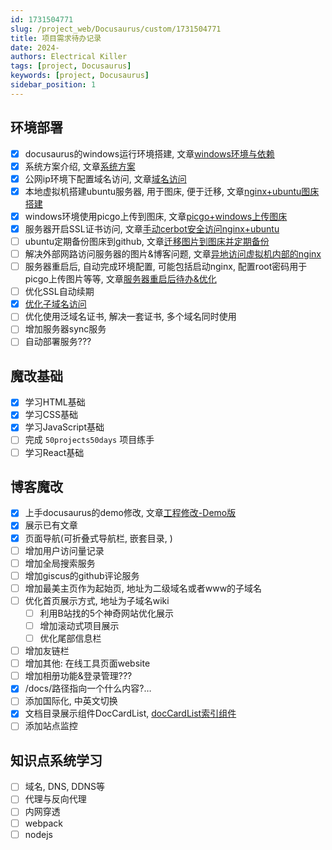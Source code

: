 ```yaml
---
id: 1731504771
slug: /project_web/Docusaurus/custom/1731504771
title: 项目需求待办记录
date: 2024-
authors: Electrical Killer
tags: [project, Docusaurus]
keywords: [project, Docusaurus]
sidebar_position: 1
---
```



## 环境部署

- [x] docusaurus的windows运行环境搭建, 文章[windows环境与依赖](https:///docs/project_web/Docusaurus/deploy/1731504810)
- [x] 系统方案介绍, 文章[系统方案](/docs/project_web/Docusaurus/deploy/1731504831)
- [x] 公网ip环境下配置域名访问, 文章[域名访问](/docs/project_web/Docusaurus/deploy/1731504837)
- [x] 本地虚拟机搭建ubuntu服务器, 用于图床, 便于迁移, 文章[nginx+ubuntu图床搭建](/docs/project_web/Docusaurus/deploy/1731504844)
- [x] windows环境使用picgo上传到图床, 文章[picgo+windows上传图床](/docs/project_web/Docusaurus/deploy/1731504852)
- [x] 服务器开启SSL证书访问, 文章[手动cerbot安全访问nginx+ubuntu](/docs/project_web/Docusaurus/deploy/1731504861)
- [ ] ubuntu定期备份图床到github, 文章[迁移图片到图床并定期备份](/docs/project_web/Docusaurus/deploy/1731504871)
- [ ] 解决外部网路访问服务器的图片&博客问题, 文章[异地访问虚拟机内部的nginx](/docs/project_web/Docusaurus/deploy/1731504883)
- [ ] 服务器重启后, 自动完成环境配置, 可能包括启动nginx, 配置root密码用于picgo上传图片等等, 文章[服务器重启后待办&优化](/docs/project_web/Docusaurus/deploy/1731504891)
- [ ] 优化SSL自动续期
- [x] [优化子域名访问](/docs/project_web/Docusaurus/deploy/1731584915)
- [ ] 优化使用泛域名证书, 解决一套证书, 多个域名同时使用
- [ ] 增加服务器sync服务
- [ ] 自动部署服务???

## 魔改基础

- [x] 学习HTML基础
- [x] 学习CSS基础
- [x] 学习JavaScript基础
- [ ] 完成 `50projects50days` 项目练手
- [ ] 学习React基础

## 博客魔改

- [x] 上手docusaurus的demo修改, 文章[工程修改-Demo版](/docs/project_web/Docusaurus/custom/1731504816)
- [x] 展示已有文章
- [x] 页面导航(可折叠式导航栏, 嵌套目录, )
- [ ] 增加用户访问量记录
- [ ] 增加全局搜索服务
- [ ] 增加giscus的github评论服务
- [ ] 增加最美主页作为起始页, 地址为二级域名或者www的子域名
- [ ] 优化首页展示方式, 地址为子域名wiki
    - [ ] 利用B站找的5个神奇网站优化展示
    - [ ] 增加滚动式项目展示
    - [ ] 优化尾部信息栏
- [ ] 增加友链栏
- [ ] 增加其他: 在线工具页面website
- [ ] 增加相册功能&登录管理???
- [x] /docs/路径指向一个什么内容?…
- [ ] 添加国际化, 中英文切换
- [x] 文档目录展示组件DocCardList, [docCardList索引组件](/docs/project_web/Docusaurus/custom/1732324174)
- [ ] 添加站点监控

## 知识点系统学习

- [ ] 域名, DNS, DDNS等
- [ ] 代理与反向代理
- [ ] 内网穿透
- [ ] webpack
- [ ] nodejs
